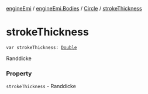[engineEmi](../../index.md) / [engineEmi.Bodies](../index.md) / [Circle](index.md) / [strokeThickness](./stroke-thickness.md)

# strokeThickness

`var strokeThickness: `[`Double`](https://kotlinlang.org/api/latest/jvm/stdlib/kotlin/-double/index.html)

Randdicke

### Property

`strokeThickness` - Randdicke